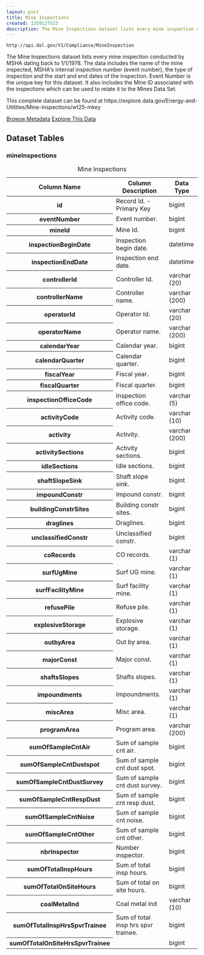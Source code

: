 ```yaml
---
layout: post
title: Mine Inspections
created: 1359127523
description: The Mine Inspections dataset lists every mine inspection conducted by MSHA dating back to 1/1/1978.
---
```


```
http://api.dol.gov/V1/Compliance/MineInspection
```

<p>The Mine Inspections dataset lists every mine inspection conducted by MSHA dating back to 1/1/1978. The data includes the name of the mine inspected, MSHA's internal inspection number (event number), the type of inspection and the start and end dates of the inspection. Event Number is the unique key for this dataset. It also includes the Mine ID associated with the inspections which can be used to relate it to the Mines Data Set.</p>
<p>This complete dataset can be found at https://explore.data.gov/Energy-and-Utilities/Mine-Inspections/wt25-mkey</p>

<a href ="http://api.dol.gov/V1/Compliance/MineInspection/$metadata" class="button radius button_dataset">Browse Metadata</a>
<a href ="https://devtools.dol.gov/APISampler/Home/Index1?datasetName=DOL%20Mine%20Inspections%20Dataset" class="button radius button_dataset">Explore This Data</a>

## Dataset Tables

<h3>mineInspections</h3>
<table summary="Mine Inspections - lists every mine inspection conducted by MSHA dating back to 1/1/1978">
	<caption>Mine Inspections</caption>
	<thead>
		<tr>
			<th scope="col">Column Name</th>
			<th scope="col">Column Description</th>
			<th scope="col">Data Type</th>
		</tr>
	</thead>
	<tbody>
		<tr>
			<th scope="row">id</th>
			<td>Record Id. - Primary Key</td>
			<td>bigint</td>
		</tr>
		<tr>
			<th scope="row">eventNumber</th>
			<td>Event number.</td>
			<td>bigint</td>
		</tr>
		<tr>
			<th scope="row">mineId</th>
			<td>Mine Id.</td>
			<td>bigint</td>
		</tr>
		<tr>
			<th scope="row">inspectionBeginDate</th>
			<td>Inspection begin date.</td>
			<td>datetime</td>
		</tr>
		<tr>
			<th scope="row">inspectionEndDate</th>
			<td>Inspection end date.</td>
			<td>datetime</td>
		</tr>
		<tr>
			<th scope="row">controllerId</th>
			<td>Controller Id.</td>
			<td>varchar (20)</td>
		</tr>
		<tr>
			<th scope="row">controllerName</th>
			<td>Controller name.</td>
			<td>varchar (200)</td>
		</tr>
		<tr>
			<th scope="row">operatorId</th>
			<td>Operator Id.</td>
			<td>varchar (20)</td>
		</tr>
		<tr>
			<th scope="row">operatorName</th>
			<td>Operator name.</td>
			<td>varchar (200)</td>
		</tr>
		<tr>
			<th scope="row">calendarYear</th>
			<td>Calendar year.</td>
			<td>bigint</td>
		</tr>
		<tr>
			<th scope="row">calendarQuarter</th>
			<td>Calendar quarter.</td>
			<td>bigint</td>
		</tr>
		<tr>
			<th scope="row">fiscalYear</th>
			<td>Fiscal year.</td>
			<td>bigint</td>
		</tr>
		<tr>
			<th scope="row">fiscalQuarter</th>
			<td>Fiscal quarter.</td>
			<td>bigint</td>
		</tr>
		<tr>
			<th scope="row">inspectionOfficeCode</th>
			<td>Inspection office code.</td>
			<td>varchar (5)</td>
		</tr>
		<tr>
			<th scope="row">activityCode</th>
			<td>Activity code.</td>
			<td>varchar (10)</td>
		</tr>
		<tr>
			<th scope="row">activity</th>
			<td>Activity.</td>
			<td>varchar (200)</td>
		</tr>
		<tr>
			<th scope="row">activitySections</th>
			<td>Activity sections.</td>
			<td>bigint</td>
		</tr>
		<tr>
			<th scope="row">idleSections</th>
			<td>Idle sections.</td>
			<td>bigint</td>
		</tr>
		<tr>
			<th scope="row">shaftSlopeSink</th>
			<td>Shaft slope sink.</td>
			<td>bigint</td>
		</tr>
		<tr>
			<th scope="row">impoundConstr</th>
			<td>Impound constr.</td>
			<td>bigint</td>
		</tr>
		<tr>
			<th scope="row">buildingConstrSites</th>
			<td>Building constr sites.</td>
			<td>bigint</td>
		</tr>
		<tr>
			<th scope="row">draglines</th>
			<td>Draglines.</td>
			<td>bigint</td>
		</tr>
		<tr>
			<th scope="row">unclassifiedConstr</th>
			<td>Unclassified constr.</td>
			<td>bigint</td>
		</tr>
		<tr>
			<th scope="row">coRecords</th>
			<td>CO records.</td>
			<td>varchar (1)</td>
		</tr>
		<tr>
			<th scope="row">surfUgMine</th>
			<td>Surf UG mine.</td>
			<td>varchar (1)</td>
		</tr>
		<tr>
			<th scope="row">surfFacilityMine</th>
			<td>Surf facility mine.</td>
			<td>varchar (1)</td>
		</tr>
		<tr>
			<th scope="row">refusePile</th>
			<td>Refuse pile.</td>
			<td>varchar (1)</td>
		</tr>
		<tr>
			<th scope="row">explosiveStorage</th>
			<td>Explosive storage.</td>
			<td>varchar (1)</td>
		</tr>
		<tr>
			<th scope="row">outbyArea</th>
			<td>Out by area.</td>
			<td>varchar (1)</td>
		</tr>
		<tr>
			<th scope="row">majorConst</th>
			<td>Major const.</td>
			<td>varchar (1)</td>
		</tr>
		<tr>
			<th scope="row">shaftsSlopes</th>
			<td>Shafts slopes.</td>
			<td>varchar (1)</td>
		</tr>
		<tr>
			<th scope="row">impoundments</th>
			<td>Impoundments.</td>
			<td>varchar (1)</td>
		</tr>
		<tr>
			<th scope="row">miscArea</th>
			<td>Misc area.</td>
			<td>varchar (1)</td>
		</tr>
		<tr>
			<th scope="row">programArea</th>
			<td>Program area.</td>
			<td>varchar (200)</td>
		</tr>
		<tr>
			<th scope="row">sumOfSampleCntAir</th>
			<td>Sum of sample cnt air.</td>
			<td>bigint</td>
		</tr>
		<tr>
			<th scope="row">sumOfSampleCntDustspot</th>
			<td>Sum of sample cnt dust spot.</td>
			<td>bigint</td>
		</tr>
		<tr>
			<th scope="row">sumOfSampleCntDustSurvey</th>
			<td>Sum of sample cnt dust survey.</td>
			<td>bigint</td>
		</tr>
		<tr>
			<th scope="row">sumOfSampleCntRespDust</th>
			<td>Sum of sample cnt resp dust.</td>
			<td>bigint</td>
		</tr>
		<tr>
			<th scope="row">sumOfSampleCntNoise</th>
			<td>Sum of sample cnt noise.</td>
			<td>bigint</td>
		</tr>
		<tr>
			<th scope="row">sumOfSampleCntOther</th>
			<td>Sum of sample cnt other.</td>
			<td>bigint</td>
		</tr>
		<tr>
			<th scope="row">nbrInspector</th>
			<td>Number inspector.</td>
			<td>bigint</td>
		</tr>
		<tr>
			<th scope="row">sumOfTotalInspHours</th>
			<td>Sum of total insp hours.</td>
			<td>bigint</td>
		</tr>
		<tr>
			<th scope="row">sumOfTotalOnSiteHours</th>
			<td>Sum of total on site hours.</td>
			<td>bigint</td>
		</tr>
		<tr>
			<th scope="row">coalMetalInd</th>
			<td>Coal metal ind</td>
			<td>varchar (10)</td>
		</tr>
		<tr>
			<th scope="row">sumOfTotalInspHrsSpvrTrainee</th>
			<td>Sum of total insp hrs spvr trainee.</td>
			<td>bigint</td>
		</tr>
		<tr>
			<th scope="row">sumOfTotalOnSiteHrsSpvrTrainee</th>
			<td>&nbsp;</td>
			<td>bigint</td>
		</tr>
	</tbody>
</table>
